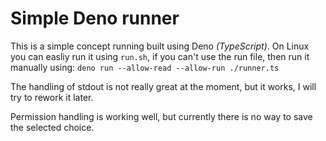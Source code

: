 # Simple Deno runner

This is a simple concept running built using Deno *(TypeScript)*. On Linux you can easliy run it using `run.sh`, if you can't use the run file, then run it manually using: `deno run --allow-read --allow-run ./runner.ts`

The handling of stdout is not really great at the moment, but it works, I will try to rework it later.

Permission handling is working well, but currently there is no way to save the selected choice.
